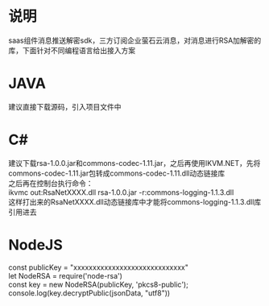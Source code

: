 # 说明
saas组件消息推送解密sdk，三方订阅企业萤石云消息，对消息进行RSA加解密的库，下面针对不同编程语言给出接入方案

# JAVA
建议直接下载源码，引入项目文件中

# C#
建议下载rsa-1.0.0.jar和commons-codec-1.11.jar，之后再使用IKVM.NET，先将commons-codec-1.11.jar包转成commons-codec-1.11.dll动态链接库<br>
之后再在控制台执行命令：<br>
ikvmc out:RsaNetXXXX.dll rsa-1.0.0.jar -r:commons-logging-1.1.3.dll<br>
这样打出来的RsaNetXXXX.dll动态链接库中才能将commons-logging-1.1.3.dll库引用进去

# NodeJS
const publicKey = "xxxxxxxxxxxxxxxxxxxxxxxxxxxxx"<br>
let NodeRSA = require('node-rsa')<br>
const key = new NodeRSA(publicKey, 'pkcs8-public');<br>
console.log(key.decryptPublic(jsonData, "utf8"))




